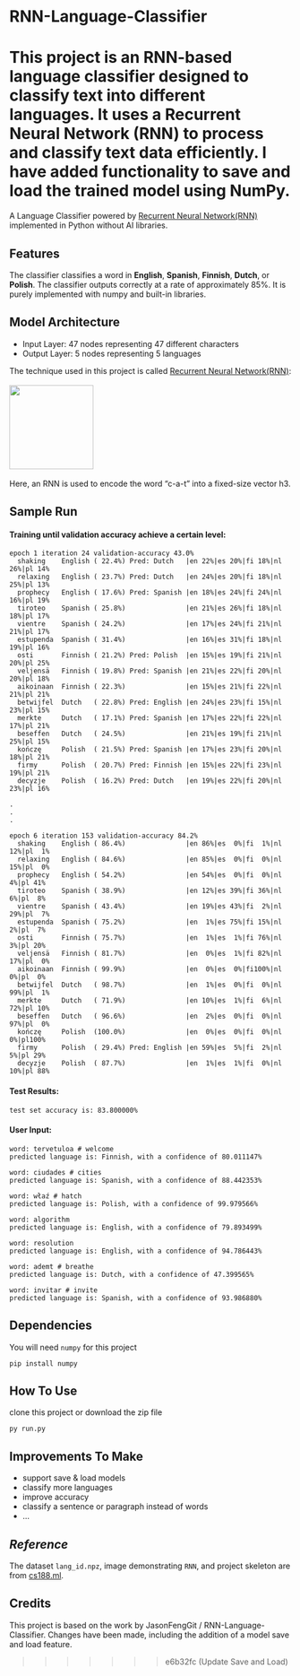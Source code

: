 # RNN-Language-Classifier

This project is an RNN-based language classifier designed to classify text into different languages. It uses a Recurrent Neural Network (RNN) to process and classify text data efficiently. I have added functionality to save and load the trained model using NumPy.
=======

A Language Classifier powered by [Recurrent Neural Network(RNN)](https://en.wikipedia.org/wiki/Recurrent_neural_network) implemented in Python without AI libraries.

## Features

The classifier classifies a word in **English**, **Spanish**, **Finnish**, **Dutch**, or **Polish**. The classifier outputs correctly at a rate of approximately 85%.
It is purely implemented with numpy and built-in libraries.

## Model Architecture

- Input Layer: 47 nodes representing 47 different characters
- Output Layer: 5 nodes representing 5 languages

The technique used in this project is called [Recurrent Neural Network(RNN)](https://en.wikipedia.org/wiki/Recurrent_neural_network):<br/>
<br/><img src="https://cs188.ml/assets/images/rnn.png" height="150px"/><br/><br/>
Here, an RNN is used to encode the word “c-a-t” into a fixed-size vector h3.

## Sample Run

#### Training until validation accuracy achieve a certain level:

```
epoch 1 iteration 24 validation-accuracy 43.0%
  shaking    English ( 22.4%) Pred: Dutch   |en 22%|es 20%|fi 18%|nl 26%|pl 14%
  relaxing   English ( 23.7%) Pred: Dutch   |en 24%|es 20%|fi 18%|nl 25%|pl 13%
  prophecy   English ( 17.6%) Pred: Spanish |en 18%|es 24%|fi 24%|nl 16%|pl 19%
  tiroteo    Spanish ( 25.8%)               |en 21%|es 26%|fi 18%|nl 18%|pl 17%
  vientre    Spanish ( 24.2%)               |en 17%|es 24%|fi 21%|nl 21%|pl 17%
  estupenda  Spanish ( 31.4%)               |en 16%|es 31%|fi 18%|nl 19%|pl 16%
  osti       Finnish ( 21.2%) Pred: Polish  |en 15%|es 19%|fi 21%|nl 20%|pl 25%
  veljensä   Finnish ( 19.8%) Pred: Spanish |en 21%|es 22%|fi 20%|nl 20%|pl 18%
  aikoinaan  Finnish ( 22.3%)               |en 15%|es 21%|fi 22%|nl 21%|pl 21%
  betwijfel  Dutch   ( 22.8%) Pred: English |en 24%|es 23%|fi 15%|nl 23%|pl 15%
  merkte     Dutch   ( 17.1%) Pred: Spanish |en 17%|es 22%|fi 22%|nl 17%|pl 21%
  beseffen   Dutch   ( 24.5%)               |en 21%|es 19%|fi 21%|nl 25%|pl 15%
  kończę     Polish  ( 21.5%) Pred: Spanish |en 17%|es 23%|fi 20%|nl 18%|pl 21%
  firmy      Polish  ( 20.7%) Pred: Finnish |en 15%|es 22%|fi 23%|nl 19%|pl 21%
  decyzje    Polish  ( 16.2%) Pred: Dutch   |en 19%|es 22%|fi 20%|nl 23%|pl 16%

.
.
.

epoch 6 iteration 153 validation-accuracy 84.2%
  shaking    English ( 86.4%)               |en 86%|es  0%|fi  1%|nl 12%|pl  1%
  relaxing   English ( 84.6%)               |en 85%|es  0%|fi  0%|nl 15%|pl  0%
  prophecy   English ( 54.2%)               |en 54%|es  0%|fi  0%|nl  4%|pl 41%
  tiroteo    Spanish ( 38.9%)               |en 12%|es 39%|fi 36%|nl  6%|pl  8%
  vientre    Spanish ( 43.4%)               |en 19%|es 43%|fi  2%|nl 29%|pl  7%
  estupenda  Spanish ( 75.2%)               |en  1%|es 75%|fi 15%|nl  2%|pl  7%
  osti       Finnish ( 75.7%)               |en  1%|es  1%|fi 76%|nl  3%|pl 20%
  veljensä   Finnish ( 81.7%)               |en  0%|es  1%|fi 82%|nl 17%|pl  0%
  aikoinaan  Finnish ( 99.9%)               |en  0%|es  0%|fi100%|nl  0%|pl  0%
  betwijfel  Dutch   ( 98.7%)               |en  1%|es  0%|fi  0%|nl 99%|pl  1%
  merkte     Dutch   ( 71.9%)               |en 10%|es  1%|fi  6%|nl 72%|pl 10%
  beseffen   Dutch   ( 96.6%)               |en  2%|es  0%|fi  0%|nl 97%|pl  0%
  kończę     Polish  (100.0%)               |en  0%|es  0%|fi  0%|nl  0%|pl100%
  firmy      Polish  ( 29.4%) Pred: English |en 59%|es  5%|fi  2%|nl  5%|pl 29%
  decyzje    Polish  ( 87.7%)               |en  1%|es  1%|fi  0%|nl 10%|pl 88%
```

#### Test Results:

```
test set accuracy is: 83.800000%
```

#### User Input:

```
word: tervetuloa # welcome
predicted language is: Finnish, with a confidence of 80.011147%

word: ciudades # cities
predicted language is: Spanish, with a confidence of 88.442353%

word: właź # hatch
predicted language is: Polish, with a confidence of 99.979566%

word: algorithm
predicted language is: English, with a confidence of 79.893499%

word: resolution
predicted language is: English, with a confidence of 94.786443%

word: ademt # breathe
predicted language is: Dutch, with a confidence of 47.399565%

word: invitar # invite
predicted language is: Spanish, with a confidence of 93.986880%
```

## Dependencies

You will need `numpy` for this project

```
pip install numpy
```

## How To Use

clone this project or download the zip file

```
py run.py
```

## Improvements To Make

- support save & load models
- classify more languages
- improve accuracy
- classify a sentence or paragraph instead of words
- ...

## _Reference_

The dataset `lang_id.npz`, image demonstrating `RNN`, and project skeleton are from [cs188.ml](https://cs188.ml/).

## Credits

This project is based on the work by JasonFengGit / RNN-Language-Classifier. Changes have been made, including the addition of a model save and load feature.
>>>>>>> e6b32fc (Update Save and Load)
